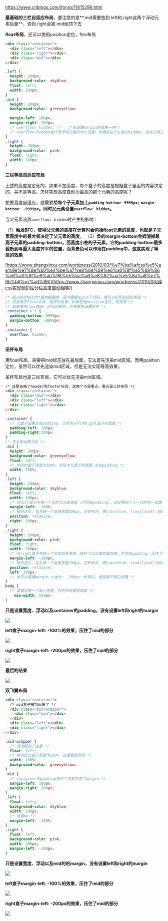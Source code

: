 https://www.cnblogs.com/ifon/p/11415299.html



**最基础的三栏自适应布局**，要注意的是**.mid需要放到.left和.right这两个浮动元素后面**，否则.right会被.mid给顶下去

**float布局**，还可以使用position定位，flex布局

```html
<div class="container">
  <div class="left"></div>
  <div class="right"></div>
  <div class="mid"></div>
</div>
```

```css
.left {
  height: 200px;
  background-color: skyblue;
  float: left;
  width: 100px;
}
.mid {
  height: 200px;
  background-color: greenyellow;
  
  margin-left: 100px;
  margin-right: 100px;
  /* overflow: hidden; */   /*和设置margin的效果一样*/
  /* overflow:hidden会计算浮动元素的大小位置，来确定在什么地方hidden。当该元素上方有浮动元素的时候，会将该元素挪到别的地方，当水平空间足够的时候，就往右移，如果不够，就往下移，跟浮动元素的排列类似。bfc特性有一点是触发了bfc的盒子不会和浮动的盒子发生重叠，也就是说触发bfc的盒子不会被浮动的盒子盖住， */
}
.right {
  height: 200px;
  background-color: pink;
  float: right;
  width: 100px;
}
```



**三栏等高自适应布局**

上述的高度是定死的，如果不加高度，每个盒子的高度是根据盒子里面的内容决定的，并不是等高，怎样实现高度自动为最高的那个元素的高度呢？

想要高度自适应，就需要**给每个子元素加上`padding-bottom: 9999px;` `margin-bottom: -9999px`。同时父元素设置`overflow: hidden`。**

当父元素设置`overflow: hidden`时产生的影响：

（1）**触发BFC，使得父元素的高度在计算时会包括float元素的高度，也就是子元素高度中的最大者决定了父元素的高度**。
（3）**负的margin-bottom会抵消掉最高子元素的padding-bottom，而高度小些的子元素，它的padding-bottom最多截断到与最大高度齐平的位置，而背景色可以作用在padding中，这就实现了等高的效果**

[https://www.zhangxinxu.com/wordpress/2010/03/%e7%ba%afcss%e5%ae%9e%e7%8e%b0%e4%be%a7%e8%be%b9%e6%a0%8f%e5%88%86%e6%a0%8f%e9%ab%98%e5%ba%a6%e8%87%aa%e5%8a%a8%e7%9b%b8%e7%ad%89/](https://www.zhangxinxu.com/wordpress/2010/03/纯css实现侧边栏分栏高度自动相等/)

```css
/* 把之前的height属性都删掉，另外需要加上以下代码，就可以实现自适应等高 */
/* 仅适用于float布局、圣杯布局等。如果使用position定位，则无效 */
/* 如果使用flex布局，则自动等高，不需要再设置这些 */
.container > * {
  padding-bottom: 9999px;
  margin-bottom: -9999px;
}
.container {
  overflow: hidden;
}
```



**圣杯布局**

用float布局，需要把mid标签放在最后面，无法首先渲染mid区域。而用position定位，虽然可以优先渲染mid区域，但是无法实现等高效果。

圣杯布局也是三栏布局，它可以优先渲染mid区域。

```html
/* 这里省略了header和footer标签，这两个不是重点，重点是三栏布局 */
<div class="container">
  <div class="mid"></div>
  <div class="left"></div>
  <div class="right"></div>
</div>
```



```css
.container {
  /* 父盒子设置左右padding，正好为left和right盒子的宽度 */
  padding-left: 100px;
  padding-right:200px
}
/* 先全部设置浮动 */
.mid {
  height: 200px;
  background-color: greenyellow;
  float: left;
  /* 中间的盒子宽度为100%，实际为父盒子的宽度-左右padding */
  width: 100%;
}
.left {
  height: 200px;
  background-color: skyblue;
  float: left;
  width: 100px;
  /* 将left盒子左移一个负的父元素宽度（不包括padding），正好移到了上一行的同一位置，压住了mid的部分 */
  margin-left: -100%;
  /* 相对定位，往左移一个自身宽度100px，正好吻合，用transform: translateX(-100px)应该也可以 */
  position: relative;
  right: 100px;
}
.right {
  height: 200px;
  background-color: pink;
  float: right;
  width: 200px;
  /* 将right盒子左移一个负的自身宽度，移到了父元素的最右端，不包括padding，压住了mid的部分 */
  margin-left: -200px;
  /* 相对定位，往右移一个自身宽度200px，正好吻合，用transform: translateX(200px)应该也可以 */
  position: relative;
  left: 200px;
  /* 也可以直接margin-right: -200px一步到位，但是我不明白原理 */
}
body {
  /* 需要设置一个最小宽度，否则布局容易塌掉 */
	min-width: 550px;
}

```



**只是设置宽度、浮动以及container的padding，没有设置left和right的margin**

![](https://gitee.com/chiihooy/pictures-bed/raw/master/img/image-20200810220517880.png)

  **left盒子margin-left: -100%的效果，压住了mid的部分**

![](https://gitee.com/chiihooy/pictures-bed/raw/master/img/image-20200810220555622.png)

  **right盒子margin-left: -200px的效果，压住了mid的部分**

![](https://gitee.com/chiihooy/pictures-bed/raw/master/img/image-20200810220903103.png)

**最后的结果**

![](https://gitee.com/chiihooy/pictures-bed/raw/master/img/image-20200810221950231.png)



**双飞翼布局**

```html
<div class="container">
  /* mid盒子被包起来了 */
  <div class="mid-wrapper">
    <div class="mid"></div>
  </div>
  <div class="left"></div>
  <div class="right"></div>
</div>
```

```css
.mid-wrapper {
  /* 浮动移到了这里 */
  float: left;
  /* 中间的父盒子宽度为100%，这里就是页宽 */
  width: 100%;
  background-color: greenyellow;
}
.mid {
  /* container的padding移到了这里变成了margin */
  margin-left: 100px;
  margin-right: 200px;
}
.left {
  float: left;
  background-color: skyblue;
  width: 100px;
  /* 设置ma */
  margin-left: -100%;
}
.right {
  float: left;
  background-color: pink;
  width: 200px;
  margin-left: -200px;
}
```



**只是设置宽度、浮动以及mid的的margin，没有设置left和right的margin**

![](https://gitee.com/chiihooy/pictures-bed/raw/master/img/image-20200811094213285.png)



  **left盒子margin-left: -100%的效果，压住了mid的部分**

![](https://gitee.com/chiihooy/pictures-bed/raw/master/img/image-20200811094243626.png)



  **right盒子margin-left: -200px的效果，压住了mid的部分**

![](https://gitee.com/chiihooy/pictures-bed/raw/master/img/image-20200811094310971.png)